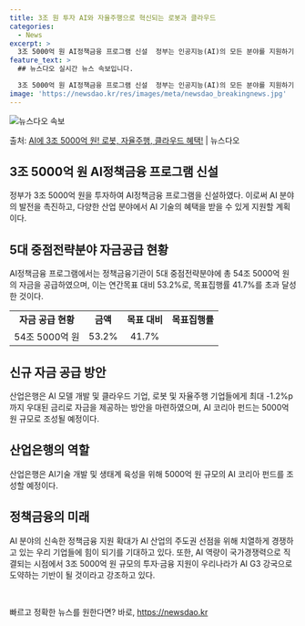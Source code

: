 ```yaml
---
title: 3조 원 투자 AI와 자율주행으로 혁신되는 로봇과 클라우드
categories:
  - News
excerpt: >
  3조 5000억 원 AI정책금융 프로그램 신설  정부는 인공지능(AI)의 모든 분야를 지원하기 위해 3조 5…
feature_text: >
  ## 뉴스다오 실시간 뉴스 속보입니다.

  3조 5000억 원 AI정책금융 프로그램 신설  정부는 인공지능(AI)의 모든 분야를 지원하기 위해 3조 5…
image: 'https://newsdao.kr/res/images/meta/newsdao_breakingnews.jpg'
---
```


![뉴스다오 속보](https://newsdao.kr/res/images/meta/newsdao_breakingnews.jpg)

<p>출처: <a href="https://newsdao.kr/4601" rel="dofollow">AI에 3조 5000억 원! 로봇, 자율주행, 클라우드 혜택!</a> | 뉴스다오</p>

<h2 data-ke-size="size26">3조 5000억 원 AI정책금융 프로그램 신설</h2>
<p data-ke-size="size16">정부가 3조 5000억 원을 투자하여 AI정책금융 프로그램을 신설하였다. 이로써 AI 분야의 발전을 촉진하고, 다양한 산업 분야에서 AI 기술의 혜택을 받을 수 있게 지원할 계획이다.</p>

<h2 data-ke-size="size26">5대 중점전략분야 자금공급 현황</h2>
<p data-ke-size="size16">AI정책금융 프로그램에서는 정책금융기관이 5대 중점전략분야에 총 54조 5000억 원의 자금을 공급하였으며, 이는 연간목표 대비 53.2%로, 목표집행률 41.7%를 초과 달성한 것이다.</p>

<table>
  <tr>
    <td style="text-align: center; height: 17px;"><b>자금 공급 현황</b></td>
    <td style="text-align: center; height: 17px;"><b>금액</b></td>
    <td style="text-align: center; height: 17px;"><b>목표 대비</b></td>
    <td style="text-align: center; height: 17px;"><b>목표집행률</b></td>
  </tr>
  <tr>
    <td style="text-align: center; height: 17px;">54조 5000억 원</td>
    <td style="text-align: center; height: 17px;">53.2%</td>
    <td style="text-align: center; height: 17px;">41.7%</td>
  </tr>
</table>

<h2 data-ke-size="size26">신규 자금 공급 방안</h2>
<p data-ke-size="size16">산업은행은 AI 모델 개발 및 클라우드 기업, 로봇 및 자율주행 기업들에게 최대 -1.2%p까지 우대된 금리로 자금을 제공하는 방안을 마련하였으며, AI 코리아 펀드는 5000억 원 규모로 조성될 예정이다.</p>

<h2 data-ke-size="size26">산업은행의 역할</h2>
<p data-ke-size="size16">산업은행은 AI기술 개발 및 생태계 육성을 위해 5000억 원 규모의 AI 코리아 펀드를 조성할 예정이다.</p>

<h2 data-ke-size="size26">정책금융의 미래</h2>
<p data-ke-size="size16">AI 분야의 신속한 정책금융 지원 확대가 AI 산업의 주도권 선점을 위해 치열하게 경쟁하고 있는 우리 기업들에 힘이 되기를 기대하고 있다. 또한, AI 역량이 국가경쟁력으로 직결되는 시점에서 3조 5000억 원 규모의 투자·금융 지원이 우리나라가 AI G3 강국으로 도약하는 기반이 될 것이라고 강조하고 있다.</p>

<p data-ke-size="size16">&nbsp;</p> 

빠르고 정확한 뉴스를 원한다면? 바로, <a href="https://newsdao.kr" rel="dofollow">https://newsdao.kr</a>


    
